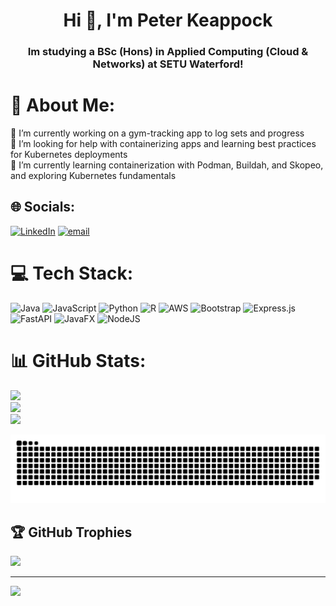 <h1 align="center">Hi 👋, I'm Peter Keappock</h1>
<h3 align="center">Im studying a BSc (Hons) in Applied Computing (Cloud & Networks) at SETU Waterford!</h3>

# 💫 About Me:
🔭 I’m currently working on a gym-tracking app to log sets and progress  <br>🤝 I’m looking for help with containerizing apps and learning best practices for Kubernetes deployments  <br>🌱 I’m currently learning containerization with Podman, Buildah, and Skopeo, and exploring Kubernetes fundamentals  


## 🌐 Socials:
[![LinkedIn](https://img.shields.io/badge/LinkedIn-%230077B5.svg?logo=linkedin&logoColor=white)](https://linkedin.com/in/peter-keappock) [![email](https://img.shields.io/badge/Email-D14836?logo=gmail&logoColor=white)](mailto:peterkeappock@gmail.com) 

# 💻 Tech Stack:
![Java](https://img.shields.io/badge/java-%23ED8B00.svg?style=for-the-badge&logo=openjdk&logoColor=white) ![JavaScript](https://img.shields.io/badge/javascript-%23323330.svg?style=for-the-badge&logo=javascript&logoColor=%23F7DF1E) ![Python](https://img.shields.io/badge/python-3670A0?style=for-the-badge&logo=python&logoColor=ffdd54) ![R](https://img.shields.io/badge/r-%23276DC3.svg?style=for-the-badge&logo=r&logoColor=white) ![AWS](https://img.shields.io/badge/AWS-%23FF9900.svg?style=for-the-badge&logo=amazon-aws&logoColor=white) ![Bootstrap](https://img.shields.io/badge/bootstrap-%238511FA.svg?style=for-the-badge&logo=bootstrap&logoColor=white) ![Express.js](https://img.shields.io/badge/express.js-%23404d59.svg?style=for-the-badge&logo=express&logoColor=%2361DAFB) ![FastAPI](https://img.shields.io/badge/FastAPI-005571?style=for-the-badge&logo=fastapi) ![JavaFX](https://img.shields.io/badge/javafx-%23FF0000.svg?style=for-the-badge&logo=javafx&logoColor=white) ![NodeJS](https://img.shields.io/badge/node.js-6DA55F?style=for-the-badge&logo=node.js&logoColor=white)
# 📊 GitHub Stats:
![](https://github-readme-stats.vercel.app/api?username=Peterk04&theme=dark&hide_border=false&include_all_commits=true&count_private=true)<br/>
![](https://nirzak-streak-stats.vercel.app/?user=Peterk04&theme=dark&hide_border=false)<br/>
![](https://github-readme-stats.vercel.app/api/top-langs/?username=Peterk04&theme=dark&hide_border=false&include_all_commits=true&count_private=true&layout=compact)

![snake gif](https://github.com/Peterk04/Peterk04/blob/output/github-snake-dark.svg)

## 🏆 GitHub Trophies
![](https://github-profile-trophy.vercel.app/?username=Peterk04&theme=dark&no-frame=false&no-bg=true&margin-w=4)

---
[![](https://visitcount.itsvg.in/api?id=Peterk04&icon=0&color=0)](https://visitcount.itsvg.in)



